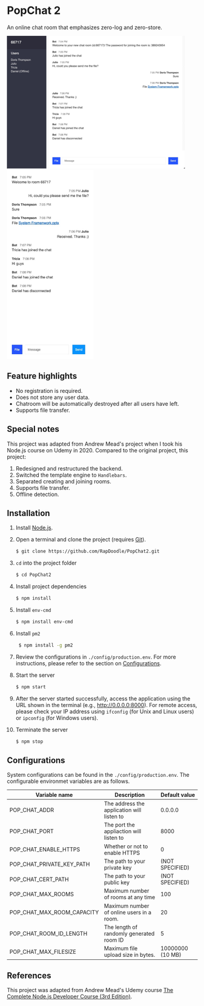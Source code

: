 # PopChat 2

An online chat room that emphasizes zero-log and zero-store.

<img src=".github/01.jpg?raw=true" height="350">

<img src=".github/02.jpg?raw=true" height="500">

## Feature highlights

- No registration is required.
- Does not store any user data.
- Chatroom will be automatically destroyed after all users have left.
- Supports file transfer.

## Special notes

This project was adapted from Andrew Mead's project when I took his Node.js course on Udemy in 2020. Compared to the original project, this project:

1. Redesigned and restructured the backend.
2. Switched the template engine to `Handlebars`.
3. Separated creating and joining rooms.
4. Supports file transfer.
5. Offline detection.

## Installation

1. Install [Node.js](https://nodejs.org).
2. Open a terminal and clone the project (requires [Git](https://git-scm.com/)).

    ```bash
    $ git clone https://github.com/RapDoodle/PopChat2.git
    ```

3. `cd` into the project folder

    ```bash
    $ cd PopChat2
    ```
   
4. Install project dependencies

    ```bash
    $ npm install
    ```

5. Install `env-cmd`

    ```bash
    $ npm install env-cmd
    ```

6. Install `pm2`
   
   ```bash
    $ npm install -g pm2
    ```

7. Review the configurations in `./config/production.env`. For more instructions, please refer to the section on [Configurations](#configurations).

7. Start the server

    ```bash
    $ npm start
    ```

8. After the server started successfully, access the application using the URL shown in the terminal (e.g., http://0.0.0.0:8000). For remote access, please check your IP address using `ifconfig` (for Unix and Linux users) or `ipconfig` (for Windows users).

9. Terminate the server

    ```bash
    $ npm stop
    ```

## Configurations

System configurations can be found in the `./config/production.env`. The configurable environmet variables are as follows.

|Variable name|Description|Default value|
|-|-|-|
|POP_CHAT_ADDR|The address the application will listen to|0.0.0.0|
|POP_CHAT_PORT|The port the appliaction will listen to|8000|
|POP_CHAT_ENABLE_HTTPS|Whether or not to enable HTTPS|0|
|POP_CHAT_PRIVATE_KEY_PATH|The path to your private key|(NOT SPECIFIED)|
|POP_CHAT_CERT_PATH|The path to your public key|(NOT SPECIFIED)|
|POP_CHAT_MAX_ROOMS|Maximum number of rooms at any time|100|
|POP_CHAT_MAX_ROOM_CAPACITY|Maximum number of online users in a room.|20|
|POP_CHAT_ROOM_ID_LENGTH|The length of randomly generated room ID|5|
|POP_CHAT_MAX_FILESIZE|Maximum file upload size in bytes.|10000000 (10 MB)|

## References

This project was adapted from Andrew Mead's Udemy course [The Complete Node.js Developer Course (3rd Edition)](https://www.udemy.com/course/the-complete-nodejs-developer-course-2/).